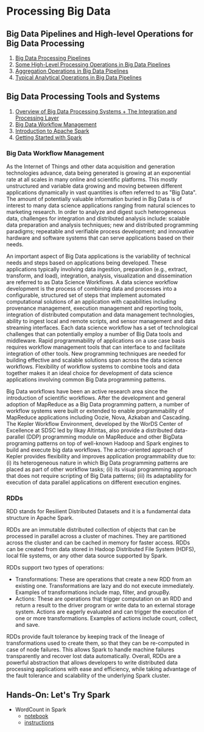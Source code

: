 # Processing Big Data

## Big Data Pipelines and High-level Operations for Big Data Processing

1. [Big Data Processing Pipelines](src/01_BigDataProcessingPipelines.pdf)
2. [Some High-Level Processing Operations in Big Data Pipelines](src/02_Some-High-Level-Processing-Operations-in-Big-Data-Pipelines.pdf)
3. [Aggregation Operations in Big Data Pipelines](src/03_Aggregation_Operations_in_Big_Data_Pipelines.pdf)
4. [Typical Analytical Operations in Big Data Pipelines](src/04_Typical_Analytical_Operations.pdf)

## Big Data Processing Tools and Systems

1. [Overview of Big Data Processing Systems + The Integration and Processing Layer](src/05_OverviewOfBigDataProcessingSystems.pdf)
2. [Big Data Workflow Management](#big-data-workflow-management)
3. [Introduction to Apache Spark](src/06_IntroductionToApacheSpark.pdf)
4. [Getting Started with Spark](src/07_GettingStartedWithSpark.pdf)

### Big Data Workflow Management

As the Internet of Things and other data acquisition and generation technologies advance, data being generated is growing at an exponential rate at all scales in many online and scientific platforms. This mostly unstructured and variable data growing and moving between different applications dynamically in vast quantities is often referred to as "Big Data". The amount of potentially valuable information buried in Big Data is of interest to many data science applications ranging from natural sciences to marketing research. In order to analyze and digest such heterogeneous data, challenges for integration and distributed analysis include: scalable data preparation and analysis techniques; new and distributed programming paradigms; repeatable and verifiable process development; and innovative hardware and software systems that can serve applications based on their needs.

An important aspect of Big Data applications is the variability of technical needs and steps based on applications being developed. These applications typically involving data ingestion, preparation (e.g., extract, transform, and load), integration, analysis, visualization and dissemination are referred to as Data Science Workflows. A data science workflow development is the process of combining data and processes into a configurable, structured set of steps that implement automated computational solutions of an application with capabilities including provenance management, execution management and reporting tools, integration of distributed computation and data management technologies, ability to ingest local and remote scripts, and sensor management and data streaming interfaces. Each data science workflow has a set of technological challenges that can potentially employ a number of Big Data tools and middleware. Rapid programmability of applications on a use case basis requires workflow management tools that can interface to and facilitate integration of other tools. New programming techniques are needed for building effective and scalable solutions span across the data science workflows. Flexibility of workflow systems to combine tools and data together makes it an ideal choice for development of data science applications involving common Big Data programming patterns.

Big Data workflows have been an active research area since the introduction of scientific workflows. After the development and general adoption of MapReduce as a Big Data programming pattern, a number of workflow systems were built or extended to enable programmability of MapReduce applications including Oozie, Nova, Azkaban and Cascading. The Kepler Workflow Environment, developed by the WorDS Center of Excellence at SDSC led by Ilkay Altintas, also provide a distributed data-parallel (DDP) programming module on MapReduce and other BigData programing patterns on top of well-known Hadoop and Spark engines to build and execute big data workflows. The actor-oriented approach of Kepler provides flexibility and improves application programmability due to: (i) its heterogeneous nature in which Big Data programming patterns are placed as part of other workflow tasks; (ii) its visual programming approach that does not require scripting of Big Data patterns; (iii) its adaptability for execution of data parallel applications on different execution engines.

### RDDs

RDD stands for Resilient Distributed Datasets and it is a fundamental data structure in Apache Spark.

RDDs are an immutable distributed collection of objects that can be processed in parallel across a cluster of machines. They are partitioned across the cluster and can be cached in memory for faster access. RDDs can be created from data stored in Hadoop Distributed File System (HDFS), local file systems, or any other data source supported by Spark.

RDDs support two types of operations:
- Transformations: These are operations that create a new RDD from an existing one. Transformations are lazy and do not execute immediately. Examples of transformations include map, filter, and groupBy.
- Actions: These are operations that trigger computation on an RDD and return a result to the driver program or write data to an external storage system. Actions are eagerly evaluated and can trigger the execution of one or more transformations. Examples of actions include count, collect, and save.

RDDs provide fault tolerance by keeping track of the lineage of transformations used to create them, so that they can be re-computed in case of node failures. This allows Spark to handle machine failures transparently and recover lost data automatically.
Overall, RDDs are a powerful abstraction that allows developers to write distributed data processing applications with ease and efficiency, while taking advantage of the fault tolerance and scalability of the underlying Spark cluster.

## Hands-On: Let's Try Spark

- WordCount in Spark
  - [notebook](bid-data-3/../../big-data-3/notebooks/Spark_WordCount.ipynb)
  - [instructions](src/WordCount_in_Spark.pdf)